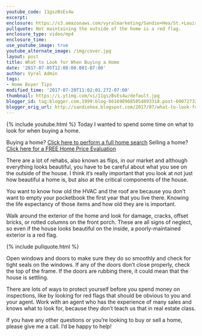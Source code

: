 ```yaml
---
youtube_code: 11gszBsEs4w
excerpt:
enclosure: https://s3.amazonaws.com/vyralmarketing/Sandie+Hea/St.+Louis+Metro+Area+Real+Estate+What+to+look+for+in+a+home.mp4
pullquote: Not maintaining the outside of the home is a red flag.
enclosure_type: video/mp4
enclosure_time:
use_youtube_image: true
youtube_alternate_image: /img/cover.jpg
layout: post
title: What to Look for When Buying a Home
date: '2017-07-05T12:08:00.001-07:00'
author: Vyral Admin
tags:
- Home Buyer Tips
modified_time: '2017-07-20T11:02:01.272-07:00'
thumbnail: https://i.ytimg.com/vi/11gszBsEs4w/default.jpg
blogger_id: tag:blogger.com,1999:blog-6616909685054893318.post-6007273254179253526
blogger_orig_url: http://sandiehea.blogspot.com/2017/07/what-to-look-for-in-home.html
---
```

{% include youtube.html %}
Today I wanted to spend some time on what to look for when buying a home.

Buying a home? <a href="http://www.stlouispropertysearch.net/" target="_blank">Click here to perform a full home search</a>
Selling a home? <a href="http://www.stlouishomevalues.net/" target="_blank">Click here for a FREE Home Price Evaluation</a>

There are a lot of rehabs, also known as flips, in our market and although everything looks beautiful, you have to be careful about what you see on the outside of the house. I think it’s really important that you look at not just how beautiful a home is, but also at the critical components of the house.

You want to know how old the HVAC and the roof are because you don’t want to empty your pocketbook the first year that you live there. Knowing the life expectancy of those items and how old they are is important.

Walk around the exterior of the home and look for damage, cracks, offset bricks, or rotted columns on the front porch. These are all signs of neglect, so even if the house looks beautiful on the inside, a poorly-maintained exterior is a red flag.

{% include pullquote.html %}

Open windows and doors to make sure they do so smoothly and check for tight seals on the windows. If any of the doors don’t close properly, check the top of the frame. If the doors are rubbing there, it could mean that the house is settling.

There are lots of ways to protect yourself before you spend money on inspections, like by looking for red flags that should be obvious to you and your agent. Work with an agent who has the experience of many sales and knows what to look for, because they don’t teach us that in real estate class.

If you have any other questions or you’re looking to buy or sell a home, please give me a call. I’d be happy to help!
